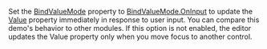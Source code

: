 Set the [BindValueMode](https://docs.devexpress.com/Blazor/DevExpress.Blazor.DxMaskedInput-1.BindValueMode) property to [BindValueMode.OnInput](https://docs.devexpress.com/Blazor/DevExpress.Blazor.BindValueMode) to update the [Value](https://docs.devexpress.com/Blazor/DevExpress.Blazor.DxMaskedInput-1.Value) property immediately in response to user input. You can compare this demo's behavior to other modules. If this option is not enabled, the editor updates the Value property only when you move focus to another control.
